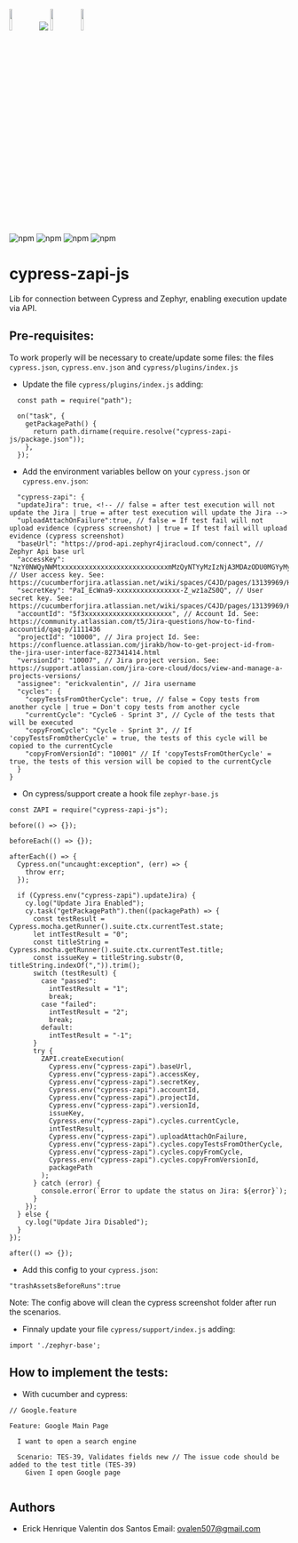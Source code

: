 <img src="https://www.cypress.io/static/33498b5f95008093f5f94467c61d20ab/59c46/cypress-logo.webp" width="10%">      <img src="https://static1.smartbear.co/smartbearbrand/media/images/logos/product-only/zsq_product-only-clr.svg">  <img src="https://gtswiki.gt-beginners.net/decal/png/20/89/27/5125114039554278920_1.png" width="10%">   <img src="https://www.kelvinsantiago.com.br/wp-content/uploads/2019/05/node-1.png" width="10%">

<img alt="npm" src="https://img.shields.io/badge/Zephyr Squad-blue"> <img alt="npm" src="https://img.shields.io/badge/Languages-Javascript-yellow"> <img alt="npm" src="https://img.shields.io/badge/-NodeJs-green">
<img alt="npm" src="https://img.shields.io/badge/Cypress-Ready!-green">

# cypress-zapi-js
Lib for connection between Cypress and Zephyr, enabling execution update via API.

## Pre-requisites:

To work properly will be necessary to create/update some files: the files `cypress.json`, `cypress.env.json` and `cypress/plugins/index.js`

- Update the file `cypress/plugins/index.js` adding:
```
  const path = require("path");
  
  on("task", {
    getPackagePath() {
      return path.dirname(require.resolve("cypress-zapi-js/package.json"));
    },
  });

```

- Add the environment variables bellow on your `cypress.json` or `cypress.env.json`:
```
  "cypress-zapi": {
  "updateJira": true, <!-- // false = after test execution will not update the Jira | true = after test execution will update the Jira -->
  "uploadAttachOnFailure":true, // false = If test fail will not upload evidence (cypress screenshot) | true = If test fail will upload evidence (cypress screenshot)
  "baseUrl": "https://prod-api.zephyr4jiracloud.com/connect", // Zephyr Api base url
  "accessKey": "NzY0NWQyNWMtxxxxxxxxxxxxxxxxxxxxxxxxxxxmMzQyNTYyMzIzNjA3MDAzODU0MGYyMyBjeXByZXNzMQ", // User access key. See: https://cucumberforjira.atlassian.net/wiki/spaces/C4JD/pages/13139969/How+to+automatically+push+Cucumber+test+results+into+a+Zephyr+test+cycle
  "secretKey": "PaI_EcWna9-xxxxxxxxxxxxxxxx-Z_wz1aZS0Q", // User secret key. See: https://cucumberforjira.atlassian.net/wiki/spaces/C4JD/pages/13139969/How+to+automatically+push+Cucumber+test+results+into+a+Zephyr+test+cycle
  "accountId": "5f3xxxxxxxxxxxxxxxxxxxxxx", // Account Id. See: https://community.atlassian.com/t5/Jira-questions/how-to-find-accountid/qaq-p/1111436
  "projectId": "10000", // Jira project Id. See: https://confluence.atlassian.com/jirakb/how-to-get-project-id-from-the-jira-user-interface-827341414.html
  "versionId": "10007", // Jira project version. See: https://support.atlassian.com/jira-core-cloud/docs/view-and-manage-a-projects-versions/
  "assignee": "erickvalentin", // Jira username
  "cycles": {
    "copyTestsFromOtherCycle": true, // false = Copy tests from another cycle | true = Don't copy tests from another cycle
    "currentCycle": "Cycle6 - Sprint 3", // Cycle of the tests that will be executed
    "copyFromCycle": "Cycle - Sprint 3", // If 'copyTestsFromOtherCycle' = true, the tests of this cycle will be copied to the currentCycle
    "copyFromVersionId": "10001" // If 'copyTestsFromOtherCycle' = true, the tests of this version will be copied to the currentCycle
  }
}
```

- On cypress/support create a hook file `zephyr-base.js`
```
const ZAPI = require("cypress-zapi-js");

before(() => {});

beforeEach(() => {});

afterEach(() => {
  Cypress.on("uncaught:exception", (err) => {
    throw err;
  });

  if (Cypress.env("cypress-zapi").updateJira) {
    cy.log("Update Jira Enabled");
    cy.task("getPackagePath").then((packagePath) => {
      const testResult = Cypress.mocha.getRunner().suite.ctx.currentTest.state;
      let intTestResult = "0";
      const titleString = Cypress.mocha.getRunner().suite.ctx.currentTest.title;
      const issueKey = titleString.substr(0, titleString.indexOf(",")).trim();
      switch (testResult) {
        case "passed":
          intTestResult = "1";
          break;
        case "failed":
          intTestResult = "2";
          break;
        default:
          intTestResult = "-1";
      }
      try {
        ZAPI.createExecution(
          Cypress.env("cypress-zapi").baseUrl,
          Cypress.env("cypress-zapi").accessKey,
          Cypress.env("cypress-zapi").secretKey,
          Cypress.env("cypress-zapi").accountId,
          Cypress.env("cypress-zapi").projectId,
          Cypress.env("cypress-zapi").versionId,
          issueKey,
          Cypress.env("cypress-zapi").cycles.currentCycle,
          intTestResult,
          Cypress.env("cypress-zapi").uploadAttachOnFailure,
          Cypress.env("cypress-zapi").cycles.copyTestsFromOtherCycle,
          Cypress.env("cypress-zapi").cycles.copyFromCycle,
          Cypress.env("cypress-zapi").cycles.copyFromVersionId,
          packagePath
        );
      } catch (error) {
        console.error(`Error to update the status on Jira: ${error}`);
      }
    });
  } else {
    cy.log("Update Jira Disabled");
  }
});

after(() => {});

```

- Add this config to your `cypress.json`:
```
"trashAssetsBeforeRuns":true

```
Note: The config above will clean the cypress screenshot folder after run the scenarios.

- Finnaly update your file `cypress/support/index.js` adding:
```
import './zephyr-base';

```

## How to implement the tests:

- With cucumber and cypress:

```
// Google.feature

Feature: Google Main Page

  I want to open a search engine
  
  Scenario: TES-39, Validates fields new // The issue code should be added to the test title (TES-39)
    Given I open Google page
 
```


## Authors

- Erick Henrique Valentin dos Santos
Email: ovalen507@gmail.com




[//]: # (These are reference links used in the body of this note and get stripped out when the markdown processor does its job. There is no need to format nicely because it shouldn't be seen. Thanks SO - http://stackoverflow.com/questions/4823468/store-comments-in-markdown-syntax)

   [Docker article]: <https://linuxhint.com/install_configure_docker_ubuntu/>
